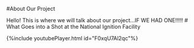 #About Our Project

Hello! This is where we will talk about our project...IF WE HAD ONE!!!!! 	# What Goes into a Shot at the National Ignition Facility

{%include youtubePlayer.html id="F0xqU7Al2qc"%}
